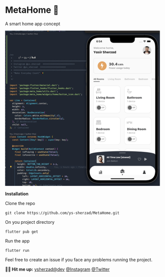 # MetaHome 👑
A smart home app concept

![](MetaHomeScreenshot.png)

**Installation**

Clone the repo
```
git clone https://github.com/ys-sherzad/MetaHome.git
```
On you project directory

```
flutter pub get
```

Run the app
```
flutter run
```

Feel free to create an issue if you face any problems running the project.

**💬🥂 Hit me up:**
[ysherzad@dev](https://ysherzad.dev)
[@Instagram](https://www.instagram.com/ys.sherzad/)
[@Twitter](https://twitter.com/ys_sherzad) 